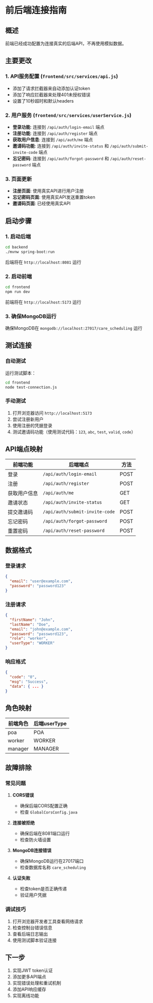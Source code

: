 # 前后端连接指南

## 概述
前端已经成功配置为连接真实的后端API，不再使用模拟数据。

## 主要更改

### 1. API服务配置 (`frontend/src/services/api.js`)
- 添加了请求拦截器来自动添加认证token
- 添加了响应拦截器来处理401未授权错误
- 设置了10秒超时和默认headers

### 2. 用户服务 (`frontend/src/services/userService.js`)
- **登录功能**: 连接到 `/api/auth/login-email` 端点
- **注册功能**: 连接到 `/api/auth/register` 端点
- **获取用户信息**: 连接到 `/api/auth/me` 端点
- **邀请码功能**: 连接到 `/api/auth/invite-status` 和 `/api/auth/submit-invite-code` 端点
- **忘记密码**: 连接到 `/api/auth/forgot-password` 和 `/api/auth/reset-password` 端点

### 3. 页面更新
- **注册页面**: 使用真实API进行用户注册
- **忘记密码页面**: 使用真实API发送重置token
- **邀请码页面**: 已经使用真实API

## 启动步骤

### 1. 启动后端
```bash
cd backend
./mvnw spring-boot:run
```
后端将在 `http://localhost:8081` 运行

### 2. 启动前端
```bash
cd frontend
npm run dev
```
前端将在 `http://localhost:5173` 运行

### 3. 确保MongoDB运行
确保MongoDB在 `mongodb://localhost:27017/care_scheduling` 运行

## 测试连接

### 自动测试
运行测试脚本：
```bash
cd frontend
node test-connection.js
```

### 手动测试
1. 打开浏览器访问 `http://localhost:5173`
2. 尝试注册新用户
3. 使用注册的凭据登录
4. 测试邀请码功能（使用测试代码：`123`, `abc`, `test`, `valid`, `code`）

## API端点映射

| 前端功能 | 后端端点 | 方法 |
|---------|---------|------|
| 登录 | `/api/auth/login-email` | POST |
| 注册 | `/api/auth/register` | POST |
| 获取用户信息 | `/api/auth/me` | GET |
| 邀请状态 | `/api/auth/invite-status` | GET |
| 提交邀请码 | `/api/auth/submit-invite-code` | POST |
| 忘记密码 | `/api/auth/forgot-password` | POST |
| 重置密码 | `/api/auth/reset-password` | POST |

## 数据格式

### 登录请求
```json
{
  "email": "user@example.com",
  "password": "password123"
}
```

### 注册请求
```json
{
  "firstName": "John",
  "lastName": "Doe",
  "email": "john@example.com",
  "password": "password123",
  "role": "worker",
  "userType": "WORKER"
}
```

### 响应格式
```json
{
  "code": "0",
  "msg": "Success",
  "data": { ... }
}
```

## 角色映射

| 前端角色 | 后端userType |
|---------|-------------|
| poa | POA |
| worker | WORKER |
| manager | MANAGER |

## 故障排除

### 常见问题

1. **CORS错误**
   - 确保后端CORS配置正确
   - 检查 `GlobalCorsConfig.java`

2. **连接被拒绝**
   - 确保后端在8081端口运行
   - 检查防火墙设置

3. **MongoDB连接错误**
   - 确保MongoDB运行在27017端口
   - 检查数据库名称 `care_scheduling`

4. **认证失败**
   - 检查token是否正确传递
   - 验证用户凭据

### 调试技巧

1. 打开浏览器开发者工具查看网络请求
2. 检查控制台错误信息
3. 查看后端日志输出
4. 使用测试脚本验证连接

## 下一步

1. 实现JWT token认证
2. 添加更多API端点
3. 实现错误处理和重试机制
4. 添加API响应缓存
5. 实现离线功能
